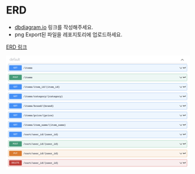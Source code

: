 # ERD 
- [dbdiagram.io](https://dbdiagram.io/home) 링크를 작성해주세요.
- png Export된 파일을 레포지토리에 업로드하세요.

[ERD 링크](https://dbdiagram.io/d/642a34ae5758ac5f172625c3)  

![pic](/실습/assets/API.png)  


